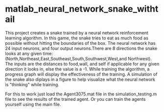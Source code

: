 # matlab_neural_network_snake_withtail
This project creates a snake trained by a neural network reinforcement learning algorithm. In this game, the snake tries to eat as much food as possible without hitting the boundaries of the box. The neural network has 24 input neurons, and four output neurons.There are 8 directions the snake looks at any given time: (North,Northeast,East,Southeast,South,Southwest,West,and Northwest). The inputs are the distances to food,wall, and self if applicable for any given direction it looks in, else the value is a -1. While training the algorithm, a progress graph will display the effectiveness of the training. A simulation of the snake also diplays in a figure to help visualize what the neural network is "thinking" while training.

For this to work just load the Agent3075.mat file in the simulation_testing.m file to see the results of the trained agent. Or you can train the agents yourself using the main file.
